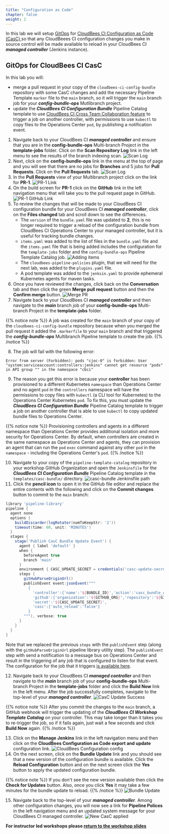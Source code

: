 ```yaml
---
title: "Configuration as Code"
chapter: false
weight: 2
---
```


In this lab we will setup [GitOps](https://www.gitops.tech/) for [CloudBees CI Configuration as Code (CasC) ](https://docs.cloudbees.com/docs/cloudbees-core/latest/cloud-admin-guide/core-casc-modern) so that any CloudBeees CI configuration changes you make in source control will be made available to reload in your CloudBees CI ***managed controller*** (Jenkins instance). 

## GitOps for CloudBees CI CasC

In this lab you will:
* merge a pull request in your copy of the `cloudbees-ci-config-bundle` repository with some CasC changes and add the necessary Pipeline Template `marker` file to the `main` branch, so it will trigger the `main` branch job for your ***config-bundle-ops*** Mutlibranch project.
* update the ***CloudBees CI Configuration Bundle*** Pipeline Catalog template to use [CloudBees CI Cross Team Collaboration feature](https://docs.cloudbees.com/docs/admin-resources/latest/pipelines/cross-team-collaboration) to trigger a job on another controller, with permissions to use `kubectl` to copy files to the Operations Center `pod`, by publishing a notification event.

1.  Navigate back to your CloudBees CI ***managed controller*** and ensure that you are in the **config-bundle-ops** Multi-branch Project in the **template-jobs** folder. Click on the **Scan Repository Log** link in the left menu to see the results of the branch indexing scan. ![Scan Log](bundle-scan-log.png?width=50pc) 
2.  Next, click on the **config-bundle-ops** link in the menu at the top of page and you will see that there are no jobs for **Branches** and 5 jobs for **Pull Requests**.  Click on the **Pull Requests** tab. ![Scan Log](bundle-no-branch-jobs.png?width=50pc) 
3.  In the **Pull Requests** view of your Multibranch project click on the link for **PR-1**. ![PR-1 Link](pr-link.png?width=50pc)
4.  On the build screen for **PR-1** click on the **GitHub** link in the left navigation menu that will take you to the pull request page in GitHub. ![PR-1 GitHub Link](pr-github-link.png?width=50pc)
5.  To review the changes that will be made to your CloudBees CI configuration bundle for your CloudBees CI ***managed controller***, click on the **Files changed** tab and scroll down to see the differences. 
    - The `version` of the `bundle.yaml` file was updated to **2**, this is no longer required to trigger a reload of the configuration bundle from CloudBees CI Operations Center to your managed controller, but it is useful for tracking bundle changes.
    - `items.yaml` was added to the list of files in the `bundle.yaml` file and the `items.yaml` file that is being added includes the configuration for the `template-jobs` folder and the `config-bundle-ops` Pipeline Template Catalog job. ![Adding items](pr-files-changed-items.png?width=50pc)
    - The `cloudbees-pipeline-policies` plugin, that we will need for the next lab, was added to the `plugins.yaml` file. 
    - A pod template was added to the `jenksin.yaml` to provide ephemeral Kubernetes agents for maven tasks.
6. Once you have reviewed the changes, click back on the **Conversation** tab and then click the green **Merge pull request** button and then the **Confirm merge** button. ![Merge PR](merge-pr.png?width=50pc)
7. Navigate back to your CloudBees CI ***managed controller*** and then navigate to the ***main*** branch job of your **config-bundle-ops** Multi-branch Project in the **template-jobs** folder.

{{% notice note %}}
A job was created for the `main` branch of your copy of the `cloudbees-ci-config-bundle` repository because when you merged the pull request it added the `.markerfile` to your `main` branch and that triggered the ***config-bundle-ops*** Multibranch Pipeline template to create the job.
{{% /notice %}}

8. The job will fail with the following error:

```
Error from server (Forbidden): pods "cjoc-0" is forbidden: User "system:serviceaccount:controllers:jenkins" cannot get resource "pods" in API group "" in the namespace "cbci"
```
9. The reason you get this error is because your **controller** has been provisioned to a different Kubernetes `namespace` than Operations Center and no agent `pod` in the `controllers` namespace will have the permissions to copy files with `kubectl` (a CLI tool for Kubernetes) to the Operations Center Kubernetes `pod`. To fix this, you must update the ***CloudBees CI Configuration Bundle*** Pipeline Catalog template to trigger a job on another controller that is able to use `kubectl` to copy updated bundle files to Operations Center. 

{{% notice note %}}
Provisioning controllers and agents in a different namespace than Operations Center provides additional isolation and more security for Operations Center. By default, when controllers are created in the same namespace as Operations Center and agents, they can provision an agent that can run the `pod` `exec` command against any other `pod` in the `namespace` - including the Operations Center's `pod`.
{{% /notice %}}

10. Navigate to your copy of the `pipeline-template-catalog` repository in your workshop GitHub Organization and open the `Jenkinsfile` for the ***CloudBees CI Configuration Bundle*** Pipeline Catalog template in the `templates/casc-bundle/` directory. ![casc-bundle Jenkinsfile path](casc-bundle-template-path.png?width=50pc)
11. Click the **pencil icon** to open it in the GitHub file editor and replace the entire contents with the following and click on the **Commit changes** button to commit to the `main` branch:

```groovy
library 'pipeline-library'
pipeline {
  agent none
  options {
    buildDiscarder(logRotator(numToKeepStr: '2'))
    timeout(time: 60, unit: 'MINUTES')
  }
  stages {
    stage('Publish CasC Bundle Update Event') {
      agent { label 'default' }
      when {
        beforeAgent true
        branch 'main'
      }
      environment { CASC_UPDATE_SECRET = credentials('casc-update-secret') }
      steps {
        gitHubParseOriginUrl()
        publishEvent event:jsonEvent("""
          {
            'controller':{'name':'${BUNDLE_ID}','action':'casc_bundle_update','bundle_id':'${BUNDLE_ID}'},
            'github':{'organization':'${GITHUB_ORG}','repository':'${GITHUB_REPO}'},
            'secret':'${CASC_UPDATE_SECRET}',
            'casc':{'auto_reload':'false'}
          }
        """), verbose: true
      }
    }
  }
}
```

Note that we replaced the previous `steps` with the `publishEvent` step (along with the `gitHubParseOriginUrl` pipeline library utility step). The `publishEvent` step with send a notification to a message bus on Operations Center and result in the triggering of any job that is configured to listen for that event. The configuration for the job that it triggers [is available here](https://github.com/cloudbees-days/cloudbees-ci-casc-bundle-update/blob/main/Jenkinsfile).

12. Navigate back to your CloudBees CI ***managed controller*** and then navigate to the ***main*** branch job of your **config-bundle-ops** Multi-branch Project in the **template-jobs** folder and click the **Build Now** link in the left menu. After the job successfully completes, navigate to the top-level of your ***managed controller***. ![CasC Update Success](casc-job-success.png?width=50pc)

{{% notice note %}}
After you commit the changes to the `main` branch, a GitHub webhook will trigger the updating of the ***CloudBees CI Workshop Template Catalog*** on your controller. This may take longer than it takes you to re-trigger the job, so if it fails again, just wait a few seconds and click **Build Now** again.
{{% /notice %}}

13. Click on the **Manage Jenkins** link in the left navigation menu and then click on the **CloudBees Configuration as Code export and update** configuration link. ![CloudBees Configuration config](config-bundle-system-config.png?width=50pc)
14.  On the next screen, click on the **Bundle Update** link and you should see that a new version of the configuration bundle is available. Click the **Reload Configuration** button and on the next screen click the **Yes** button to apply the updated configuration bundle. 

{{% notice note %}}
If you don't see the new version available then click the **Check for Updates** button. Also, once you click **Yes** it may take a few minutes for the bundle update to reload.
{{% /notice %}}
![Bundle Update](new-bundle-available.png?width=50pc)

15. Navigate back to the top-level of your ***managed controller***. Among other configuration changes, you will now see a link for **Pipeline Polices** in the left navigation menu and an updated system message for your CloudBees CI managed controller. ![New CasC applied](casc-update-applied.png?width=50pc)

**For instructor led workshops please <a href="https://cloudbees-days.github.io/cloudbees-field-workshops/cloudbees-ci/#casc-lab-review">return to the workshop slides</a>**
